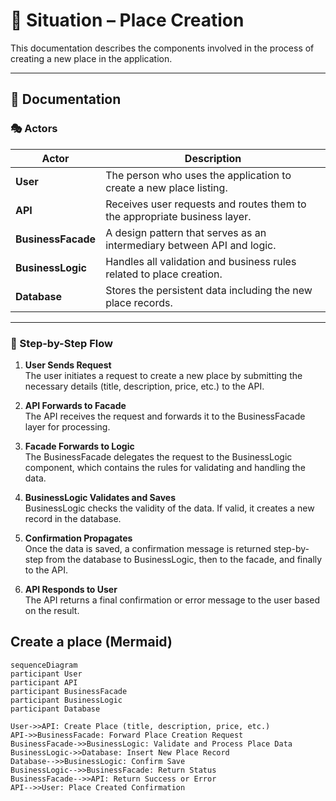 # 📍 Situation – Place Creation

This documentation describes the components involved in the process of creating a new place in the application.

---

## 📘 Documentation

### 🎭 Actors

| Actor             | Description                                                                 |
|-------------------|-----------------------------------------------------------------------------|
| **User**          | The person who uses the application to create a new place listing.          |
| **API**           | Receives user requests and routes them to the appropriate business layer.   |
| **BusinessFacade**| A design pattern that serves as an intermediary between API and logic.      |
| **BusinessLogic** | Handles all validation and business rules related to place creation.        |
| **Database**      | Stores the persistent data including the new place records.                 |

---

### 🔄 Step-by-Step Flow

1. **User Sends Request**  
   The user initiates a request to create a new place by submitting the necessary details (title, description, price, etc.) to the API.

2. **API Forwards to Facade**  
   The API receives the request and forwards it to the BusinessFacade layer for processing.

3. **Facade Forwards to Logic**  
   The BusinessFacade delegates the request to the BusinessLogic component, which contains the rules for validating and handling the data.

4. **BusinessLogic Validates and Saves**  
   BusinessLogic checks the validity of the data. If valid, it creates a new record in the database.

5. **Confirmation Propagates**  
   Once the data is saved, a confirmation message is returned step-by-step from the database to BusinessLogic, then to the facade, and finally to the API.

6. **API Responds to User**  
   The API returns a final confirmation or error message to the user based on the result.

## Create a place (Mermaid)

```mermaid
sequenceDiagram
participant User
participant API
participant BusinessFacade
participant BusinessLogic
participant Database

User->>API: Create Place (title, description, price, etc.)
API->>BusinessFacade: Forward Place Creation Request
BusinessFacade->>BusinessLogic: Validate and Process Place Data
BusinessLogic->>Database: Insert New Place Record
Database-->>BusinessLogic: Confirm Save
BusinessLogic-->>BusinessFacade: Return Status
BusinessFacade-->>API: Return Success or Error
API-->>User: Place Created Confirmation
